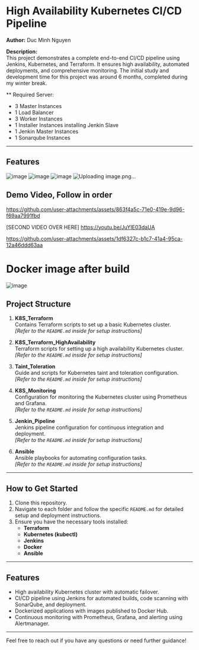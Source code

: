 # High Availability Kubernetes CI/CD Pipeline

**Author:** Duc Minh Nguyen

**Description:**  
This project demonstrates a complete end-to-end CI/CD pipeline using Jenkins, Kubernetes, and Terraform. It ensures high availability, automated deployments, and comprehensive monitoring. The initial study and development time for this project was around 6 months, completed during my winter break.

** Required Server:
- 3 Master Instances
- 1 Load Balancer
- 3 Worker Instances
- 1 Installer Instances installing Jenkin Slave 
- 1 Jenkin Master Instances
- 1 Sonarqube Instances 
---

## Features

![image](https://github.com/user-attachments/assets/d0cbc11c-c7ec-4288-bffc-3287bb1573fa)
![image](https://github.com/user-attachments/assets/f98b96ab-7788-4d74-9f8e-d4ac223a5824)
![image](https://github.com/user-attachments/assets/5f7aa053-739f-4b0b-bbd1-ea3e4c71e95b)
![Uploading image.png…]()


## Demo Video, Follow in order

https://github.com/user-attachments/assets/863f4a5c-71e0-419e-9d96-f69aa7991fbd


[SECOND VIDEO OVER HERE]
https://youtu.be/JuYIE03daUA



https://github.com/user-attachments/assets/1df6327c-b1c7-41a4-95ca-12a46ddd63aa

# Docker image after build
![image](https://github.com/user-attachments/assets/d0c0f46a-37ab-4206-b36c-9429f5eeca8f)


## Project Structure

1. **K8S_Terraform**  
   Contains Terraform scripts to set up a basic Kubernetes cluster.  
   *[Refer to the `README.md` inside for setup instructions]*

2. **K8S_Terraform_HighAvailability**  
   Terraform scripts for setting up a high availability Kubernetes cluster.  
   *[Refer to the `README.md` inside for setup instructions]*

3. **Taint_Toleration**  
   Guide and scripts for Kubernetes taint and toleration configuration.  
   *[Refer to the `README.md` inside for setup instructions]*

4. **K8S_Monitoring**  
   Configuration for monitoring the Kubernetes cluster using Prometheus and Grafana.  
   *[Refer to the `README.md` inside for setup instructions]*

5. **Jenkin_Pipeline**  
   Jenkins pipeline configuration for continuous integration and deployment.  
   *[Refer to the `README.md` inside for setup instructions]*

6. **Ansible**  
   Ansible playbooks for automating configuration tasks.  
   *[Refer to the `README.md` inside for setup instructions]*

---

## How to Get Started

1. Clone this repository.
2. Navigate to each folder and follow the specific `README.md` for detailed setup and deployment instructions.
3. Ensure you have the necessary tools installed: 
   - **Terraform**
   - **Kubernetes (kubectl)**
   - **Jenkins**
   - **Docker**
   - **Ansible**

---

## Features

- High availability Kubernetes cluster with automatic failover.
- CI/CD pipeline using Jenkins for automated builds, code scanning with SonarQube, and deployment.
- Dockerized applications with images published to Docker Hub.
- Continuous monitoring with Prometheus, Grafana, and alerting using Alertmanager.

---

Feel free to reach out if you have any questions or need further guidance!

